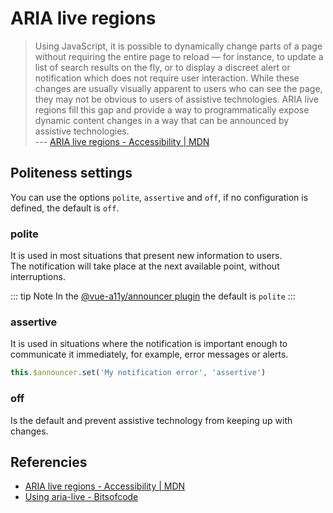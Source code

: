 # ARIA live regions

> Using JavaScript, it is possible to dynamically change parts of a page without requiring the entire page to reload — for instance, to update a list of search results on the fly, or to display a discreet alert or notification which does not require user interaction. While these changes are usually visually apparent to users who can see the page, they may not be obvious to users of assistive technologies. ARIA live regions fill this gap and provide a way to programmatically expose dynamic content changes in a way that can be announced by assistive technologies.  
--- [ARIA live regions - Accessibility | MDN](https://developer.mozilla.org/en-US/docs/Web/Accessibility/ARIA/ARIA_Live_Regions)

## Politeness settings

You can use the options `polite`, `assertive` and `off`, if no configuration is defined, the default is `off`.

### polite
It is used in most situations that present new information to users.  
The notification will take place at the next available point, without interruptions.

::: tip Note 
In the [@vue-a11y/announcer plugin](https://github.com/vue-a11y/vue-announcer/blob/master/src/index.js#L8) the default is `polite`
:::

### assertive
It is used in situations where the notification is important enough to communicate it immediately, for example, error messages or alerts.



```javascript
this.$announcer.set('My notification error', 'assertive')
```

### off
Is the default and prevent assistive technology from keeping up with changes.


## Referencies

- [ARIA live regions - Accessibility | MDN](https://developer.mozilla.org/en-US/docs/Web/Accessibility/ARIA/ARIA_Live_Regions)
- [Using aria-live - Bitsofcode](https://bitsofco.de/using-aria-live/)